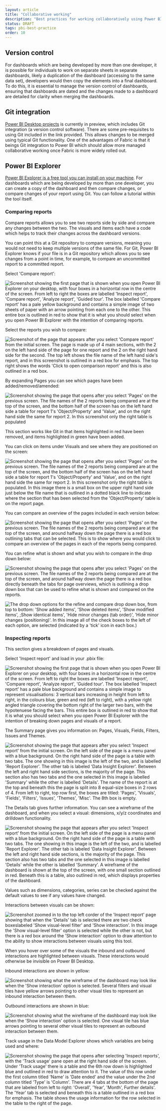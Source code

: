 ```yaml
---
layout: article
title: "Collaborative working"
description: "Best practices for working collaboratively using Power BI"
status: DRAFT
tags: pbi-best-practice
order: 10
---
```

## Version control  
  
For dashboards which are being developed by more than one developer, it is possible for individuals to work on separate sheets in separate dashboards, likely a duplication of the dashboard (accessing to the same data set), developers would then copy the elements into a final dashboard. To do this, it is essential to manage the version control of dashboards, ensuring that dashboards are dated and the changes made to a dashboard are detailed for clarity when merging the dashboards.  
  
## Git integration  
  
[Power BI Desktop projects][link1] is currently in preview, which includes Git integration (a version control software). There are some pre-requisites to using Git included in the link provided. This allows changes to be merged using typical Git functionality. One of the advantages of Fabric is that it beings Git integration to Power BI which should allow more managed collaborative working once Fabric is more widely rolled out.  
  
## Power BI Explorer  
  
[Power BI Explorer is a free tool you can install on your machine][link2]. For dashboards which are being developed by more than one developer, you can create a copy of the dashboard and then compare changes, or compare changes of your report using Git. You can follow a tutorial within the tool itself.  
  
### Comparing reports  
  
Compare reports allows you to see two reports side by side and compare any changes between the two. The visuals and items each have a code which helps to track their changes across the dashboard versions.  
  
You can point this at a Git repository to compare versions, meaning you would not need to keep multiple versions of the same file. For Git, Power BI Explorer knows if your file is in a Git repository which allows you to see changes from a point in time, for example, to compare an uncommitted report to a committed report.  
  
Select 'Compare report':  
  
![Screenshot showing the first page that is shown when you open Power BI Explorer on your desktop, with four boxes in a horizontal row in the centre of the screen. From left to right the boxes are labelled 'Inspect report', 'Compare report', 'Analyze report', 'Guided tour'. The box labelled 'Compare report' has a pale yellow background and contains a simple image of two sheets of paper with an arrow pointing from each one to the other. This entire box is outlined in red to show that it is what you should select when you open Power BI Explorer with the intention of comparing reports.](../images/pbi-explorer1.png)  
  
Select the reports you wish to compare:  
  
![Screenshot of the page that appears after you select 'Compare report' from the initial screen. The page is made up of 4 main sections, with the 2 on the left hand side of the page for one report and the 2 on the right hand side for the second. The top left shows the file name of the left hand side's report, and in this screenshot is outlined in a red box for emphasis. The top right shows the words 'Click to open comparison report' and this is also outlined in a red box.](../images/pbi-explorer2.png)  
  
By expanding Pages you can see which pages have been added/removed/amended:  
  
![Screenshot showing the page that opens after you select 'Pages' on the previous screen. The file names of the 2 reports being compared are at the top of the screen, and the bottom half of the screen has on the left hand side a table for report 1's 'Object/Property' and 'Value', and on the right hand side the same for report 2. In this screenshot only the right table is populated](../images/pbi-explorer3.png)  
  
This section works like Git in that items highlighted in red have been removed, and items highlighted in green have been added.  
  
You can click on items under Visuals and see where they are positioned on the screen:  

![Screenshot showing the page that opens after you select 'Pages' on the previous screen. The file names of the 2 reports being compared are at the top of the screen, and the bottom half of the screen has on the left hand side a table for report 1's 'Object/Property' and 'Value', and on the right hand side the same for report 2. In this screenshot only the right table is populated. In this image there is a small box on the upper right hand side just below the file name that is outlined in a dotted black line to indicate where the section that has been selected from the 'Object/Property' table is on the report page.](../images/pbi-explorer4.png)  
  
You can compare an overview of the pages included in each version below:  
  
![Screenshot showing the page that opens after you select 'Pages' on the previous screen. The file names of the 2 reports being compared are at the top of the screen, and around halfway down the page there is a red box outlining tabs that can be selected. This is to show where you would click to compare an overview of the pages in each of the reports being compared.](../images/pbi-explorer5.png)  
  
You can refine what is shown and what you wish to compare in the drop down below:  
  
![Screenshot showing the page that opens after you select 'Pages' on the previous screen. The file names of the 2 reports being compared are at the top of the screen, and around halfway down the page there is a red box directly beneath the tabs for page overviews, which is outlining a drop down box that can be used to refine what is shown and compared on the reports.](../images/pbi-explorer6.png)  
  
![The drop down options for the refine and compare drop down box, from top to bottom: 'Show added items', 'Show deleted items', 'Show modified items', ;Show identical items', 'Hide minor changes (tab order)', 'Hide minor changes (positioning)'. In this image all of the check boxes to the left of each option, are selected (indicated by a 'tick' icon in each box.)](../images/pbi-explorer7.png)  

### Inspecting reports  
  
This section gives a breakdown of pages and visuals.  
  
Select 'Inspect report' and load in your .pbix file:  
  
![Screenshot showing the first page that is shown when you open Power BI Explorer on your desktop, with four boxes in a horizontal row in the centre of the screen. From left to right the boxes are labelled 'Inspect report', 'Compare report', 'Analyze report', 'Guided tour'. The box labelled 'Inspect report' has a pale blue background and contains a simple image to represent visualisations: 3 vertical bars increasing in height from left to right, in the colours blue, green and red (left to right), with a yellow right angled triangle covering the bottom right of the larger two bars, with the hypotenuese facing the bars. This entire box is outlined in red to show that it is what you should select when you open Power BI Explorer with the intention of breaking down pages and visuals of a report.](../images/pbi-explorer8.png)  
  
The Summary page gives you information on: Pages, Visuals, Fields, Filters, Issues and Themes.  
  
![Screenshot showing the page that appears after you select 'Inspect report' from the initial screen. On the left side of the page is a menu panel with a blue background. On the right hand side of the page is a table with two tabs. The one showing in this image is the left of the two, and is labelled 'Report Explorer'. The other tab is labeled 'Data Insight Explorer'. Between the left and right hand side sections, is the majority of the page. This section also has two tabs and the one selected in this image is labelled 'Summary' while the other is labelled 'Details'. The name of the report is at the top and beneath this the page is split into 8 equal-size boxes in 2 rows of 4. From left to right, top row first, the boxes are titled: 'Pages', 'Visuals', 'Fields', 'Filters', 'Issues', 'Themes', 'Misc'. The 8th box is empty.](../images/pbi-explorer9.png)  
  
The Details tab gives further information. You can see a wireframe of the dashboard, and when you select a visual: dimensions, x/y/z coordinates and drilldown functionality.  
  
![Screenshot showing the page that appears after you select 'Inspect report' from the initial screen. On the left side of the page is a menu panel with a blue background. On the right hand side of the page is a table with two tabs. The one showing in this image is the left of the two, and is labelled 'Report Explorer'. The other tab is labeled 'Data Insight Explorer'. Between the left and right hand side sections, is the majority of the page. This section also has two tabs and the one selected in this image is labelled 'Details' while the other is labelled 'Summary'. A wireframe of the dashboard is shown at the top of the screen, with one small section outlined in red. Beneath this is a table, also outlined in red, which displays properties of the dashboard.](../images/pbi-explorer10.png)  
  
Values such as dimensions, categories, series can be checked against the default values to see if any values have changed.  
  
Interactions between visuals can be shown:  
  
![Screenshot zoomed in to the top left corder of the 'Inspect report' page showing that when the 'Details' tab is selected there are two check boxeslabeled 'Show visual-level filter' and 'Show interaction'. In this image the 'Show visual-level filter' option is selected while the other is not, but there is a red box around the 'Show interaction' option to draw attention to the ability to show interactions between visuals using this tool.](../images/pbi-explorer11.png)  
  
When you hover over some of the visuals the inbound and outbound interactions are highlighted between visuals. These interactions would otherwise be invisible on Power BI Desktop.  
  
Inbound interactions are shown in yellow:  
  
![Screenshot showing what the wireframe of the dashboard may look like when the 'Show interaction' option is selected. Several filters and visual tiles have yellow arrows pointing to other visual tiles to represent an inbound interaction between them.](../images/pbi-explorer12.png)  
  
Outbound interactions are shown in blue:  
  
![Screenshot showing what the wireframe of the dashboard may look like when the 'Show interaction' option is selected. One visual tile has blue arrows pointing to several other visual tiles to represent an outbound interaction between them.](../images/pbi-explorer13.png)  
  
Track usage in the Data Model Explorer shows which variables are being used and where:  
  
![Screenshot showing the page that opens after selecting 'Inspect reports', with the 'Track usage' pane open at the right hand side of the screen. Under 'Track usage' there is a table and the 6th row down is highlighted blue and outlined in red to draw attention to it. The value of this row under the first column titled 'Name' is 'Date ended' and the value under the 2nd column titled 'Type' is 'Column'. There are 4 tabs at the bottom of the page that are labeled from left to right: 'Overall', 'Year', 'Month', Further details'. The 'Year' tab is selected and beneath this is a table outlined in a red box for emphasis. The table shows the usage information for the row selected in the table to the right of the page.](../images/pbi-explorer14.png)

[link1]: https://learn.microsoft.com/en-us/power-bi/developer/projects/projects-git
[link2]: https://www.pbiexplorer.com/